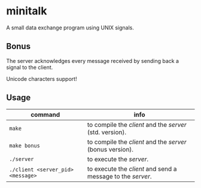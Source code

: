 # minitalk
A small data exchange program using UNIX signals.

## Bonus
The server acknowledges every message received by sending back a signal to the
client.

Unicode characters support!

## Usage
| **command** | info |
| - | - |
| `make` | to compile the *client* and the *server* (std. version). |
| `make bonus` | to compile the *client* and the *server* (bonus version). |
| `./server` | to execute the *server*. |
| `./client <server_pid> <message>` | to execute the *client* and send a message to the *server*. |
